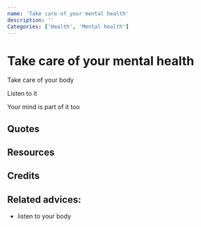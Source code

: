 ```yaml
---
name: 'Take care of your mental health'
description: ''
Categories: ['Health', 'Mental health']
---
```

# Take care of your mental health

Take care of your body

Listen to it

Your mind is part of it too



## Quotes

## Resources

## Credits

## Related advices:

- listen to your body
